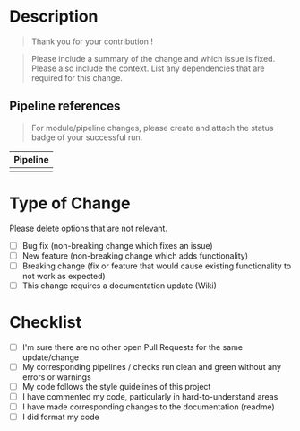 # Description

>Thank you for your contribution !

> Please include a summary of the change and which issue is fixed.
> Please also include the context.
> List any dependencies that are required for this change.

## Pipeline references
> For module/pipeline changes, please create and attach the status badge of your successful run.

| Pipeline |
| - |
| |

# Type of Change

Please delete options that are not relevant.

- [ ] Bug fix (non-breaking change which fixes an issue)
- [ ] New feature (non-breaking change which adds functionality)
- [ ] Breaking change (fix or feature that would cause existing functionality to not work as expected)
- [ ] This change requires a documentation update (Wiki)

# Checklist

- [ ] I'm sure there are no other open Pull Requests for the same update/change
- [ ] My corresponding pipelines / checks run clean and green without any errors or warnings
- [ ] My code follows the style guidelines of this project
- [ ] I have commented my code, particularly in hard-to-understand areas
- [ ] I have made corresponding changes to the documentation (readme)
- [ ] I did format my code

